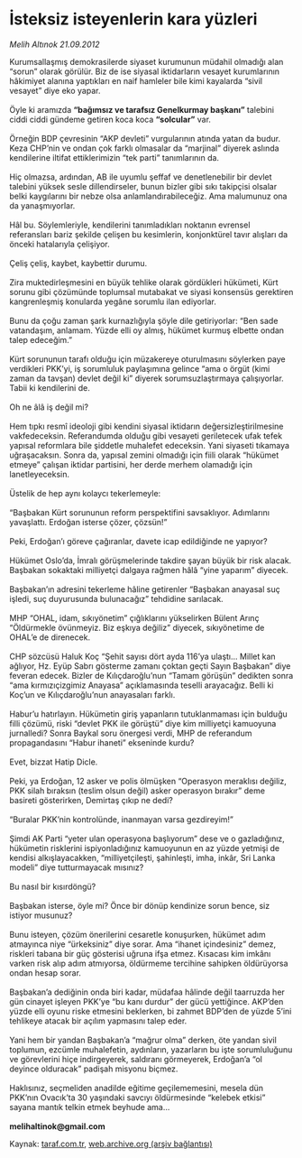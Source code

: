 # İsteksiz isteyenlerin kara yüzleri

*Melih Altınok 21.09.2012*

<div class="yazi">Kurumsallaşmış demokrasilerde siyaset kurumunun müdahil olmadığı alan “sorun” olarak görülür. Biz de ise siyasal iktidarların vesayet kurumlarının hâkimiyet alanına yaptıkları en naif hamleler bile kimi kayalarda “sivil vesayet” diye eko yapar.<br/><br/>Öyle ki aramızda <strong>“bağımsız ve tarafsız Genelkurmay başkanı”</strong> talebini ciddi ciddi gündeme getiren koca koca <strong>“solcular”</strong> var.<br/><br/>Örneğin BDP çevresinin “AKP devleti” vurgularının atında yatan da budur. Keza CHP’nin ve ondan çok farklı olmasalar da “marjinal” diyerek aslında kendilerine iltifat ettiklerimizin “tek parti” tanımlarının da.<br/><br/>Hiç olmazsa, ardından, AB ile uyumlu şeffaf ve denetlenebilir bir devlet talebini yüksek sesle dillendirseler, bunun bizler gibi sıkı takipçisi olsalar belki kaygılarını bir nebze olsa anlamlandırabileceğiz. Ama malumunuz ona da yanaşmıyorlar.<br/><br/>Hâl bu. Söylemleriyle, kendilerini tanımladıkları noktanın evrensel referansları bariz şekilde çelişen bu kesimlerin, konjonktürel tavır alışları da önceki hatalarıyla çelişiyor.<br/><br/>Çeliş çeliş, kaybet, kaybettir durumu.<br/><br/>Zira muktedirleşmesini en büyük tehlike olarak gördükleri hükümeti, Kürt sorunu gibi çözümünde toplumsal mutabakat ve siyasi konsensüs gerektiren kangrenleşmiş konularda yegâne sorumlu ilan ediyorlar.<br/><br/>Bunu da çoğu zaman şark kurnazlığıyla şöyle dile getiriyorlar: “Ben sade vatandaşım, anlamam. Yüzde elli oy almış, hükümet kurmuş elbette ondan talep edeceğim.”<br/><br/>Kürt sorununun tarafı olduğu için müzakereye oturulmasını söylerken paye verdikleri PKK’yi, iş sorumluluk paylaşımına gelince “ama o örgüt (kimi zaman da tavşan) devlet değil ki” diyerek sorumsuzlaştırmaya çalışıyorlar. Tabii ki kendilerini de.<br/><br/>Oh ne âlâ iş değil mi?<br/><br/>Hem tıpkı resmî ideoloji gibi kendini siyasal iktidarın değersizleştirilmesine vakfedeceksin. Referandumda olduğu gibi vesayeti geriletecek ufak tefek yapısal reformlara bile şiddetle muhalefet edeceksin. Yani siyaseti tıkamaya uğraşacaksın. Sonra da, yapısal zemini olmadığı için fiili olarak “hükümet etmeye” çalışan iktidar partisini, her derde merhem olamadığı için lanetleyeceksin.<br/><br/>Üstelik de hep aynı kolaycı tekerlemeyle:<br/><br/>“Başbakan Kürt sorununun reform perspektifini savsaklıyor. Adımlarını yavaşlattı. Erdoğan isterse çözer, çözsün!”<br/><br/>Peki, Erdoğan’ı göreve çağıranlar, davete icap edildiğinde ne yapıyor?<br/><br/>Hükümet Oslo’da, İmralı görüşmelerinde takdire şayan büyük bir risk alacak. Başbakan sokaktaki milliyetçi dalgaya rağmen hâlâ “yine yaparım” diyecek.<br/><br/>Başbakan’ın adresini tekerleme hâline getirenler “Başbakan anayasal suç işledi, suç duyurusunda bulunacağız” tehdidine sarılacak.<br/><br/>MHP “OHAL, idam, sıkıyönetim” çığlıklarını yükselirken Bülent Arınç “Öldürmekle övünmeyiz. Biz eşkıya değiliz” diyecek, sıkıyönetime de OHAL’e de direnecek.<br/><br/>CHP sözcüsü Haluk Koç “Şehit sayısı dört ayda 116’ya ulaştı... Millet kan ağlıyor, Hz. Eyüp Sabrı gösterme zamanı çoktan geçti Sayın Başbakan” diye feveran edecek. Bizler de Kılıçdaroğlu’nun “Tamam görüşün” dedikten sonra “ama kırmızıçizgimiz Anayasa” açıklamasında teselli arayacağız. Belli ki Koç’un ve Kılıçdaroğlu’nun anayasaları farklı.<br/><br/>Habur’u hatırlayın. Hükümetin giriş yapanların tutuklanmaması için bulduğu filli çözümü, riski “devlet PKK ile görüştü” diye kim milliyetçi kamuoyuna jurnalledi? Sonra Baykal soru önergesi verdi, MHP de referandum propagandasını “Habur ihaneti” ekseninde kurdu?<br/><br/>Evet, bizzat Hatip Dicle.<br/><br/>Peki, ya Erdoğan, 12 asker ve polis ölmüşken “Operasyon meraklısı değiliz, PKK silah bıraksın (teslim olsun değil) asker operasyon bırakır” deme basireti gösterirken, Demirtaş çıkıp ne dedi?<br/><br/>“Buralar PKK’nin kontrolünde, inanmayan varsa gezdireyim!”<br/><br/>Şimdi AK Parti “yeter ulan operasyona başlıyorum” dese ve o gazladığınız, hükümetin risklerini ispiyonladığınız kamuoyunun en az yüzde yetmişi de kendisi alkışlayacakken, “milliyetçileşti, şahinleşti, imha, inkâr, Sri Lanka modeli” diye tutturmayacak mısınız?<br/><br/>Bu nasıl bir kısırdöngü?<br/><br/>Başbakan isterse, öyle mi? Önce bir dönüp kendinize sorun bence, siz istiyor musunuz?<br/><br/>Bunu isteyen, çözüm önerilerini cesaretle konuşurken, hükümet adım atmayınca niye “ürkeksiniz” diye sorar. Ama “ihanet içindesiniz” demez, riskleri tabana bir güç gösterisi uğruna ifşa etmez. Kısacası kim imkânı varken risk alıp adım atmıyorsa, öldürmeme tercihine sahipken öldürüyorsa ondan hesap sorar.<br/><br/>Başbakan’a dediğinin onda biri kadar, müdafaa hâlinde değil taarruzda her gün cinayet işleyen PKK’ye “bu kanı durdur” der gücü yettiğince. AKP’den yüzde elli oyunu riske etmesini beklerken, bi zahmet BDP’den de yüzde 5’ini tehlikeye atacak bir açılım yapmasını talep eder.<br/><br/>Yani hem bir yandan Başbakan’a “mağrur olma” derken, öte yandan sivil toplumun, ezcümle muhalefetin, aydınların, yazarların bu işte sorumluluğunu ve görevlerini hiçe indirgeyerek, saldıranı görmeyerek, Erdoğan’a “ol deyince olduracak” padişah misyonu biçmez.<br/><br/>Haklısınız, seçmeliden anadilde eğitime geçilememesini, mesela dün PKK’nın Ovacık’ta 30 yaşındaki savcıyı öldürmesinde “kelebek etkisi” sayana mantık telkin etmek beyhude ama...<br/><br/><strong>melihaltinok@gmail.com<br/></strong>
</div>

Kaynak: [taraf.com.tr](http://www.taraf.com.tr/melih-altinok/makale-isteksiz-isteyenlerin-kara-yuzleri.htm), [web.archive.org (arşiv bağlantısı)](http://web.archive.org/web/20130913022929/http://www.taraf.com.tr/melih-altinok/makale-isteksiz-isteyenlerin-kara-yuzleri.htm)
